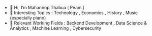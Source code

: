 - 👋 Hi, I’m Mahannop Thabua ( Peam )
- 👀 Interesting Topics : Technology , Economics , History , Music (especially piano)
- 🌾 Relevant Working Fields : Backend Development , Data Science & Analytics , Machine Learning , Cybersecurity
